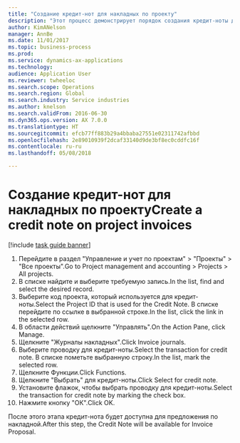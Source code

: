 ```yaml
--- 
title: "Создание кредит-нот для накладных по проекту"
description: "Этот процесс демонстрирует порядок создания кредит-ноты для накладных проектов, которые были разнесены."
author: KimANelson
manager: AnnBe
ms.date: 11/01/2017
ms.topic: business-process
ms.prod: 
ms.service: dynamics-ax-applications
ms.technology: 
audience: Application User
ms.reviewer: twheeloc
ms.search.scope: Operations
ms.search.region: Global
ms.search.industry: Service industries
ms.author: knelson
ms.search.validFrom: 2016-06-30
ms.dyn365.ops.version: AX 7.0.0
ms.translationtype: HT
ms.sourcegitcommit: efcb77ff883b29a4bbaba27551e02311742afbbd
ms.openlocfilehash: 2e89010939f2dcaf33140d9de3bf8ec0cddfc16f
ms.contentlocale: ru-ru
ms.lasthandoff: 05/08/2018

---
```

# <a name="create-a-credit-note-on-project-invoices"></a><span data-ttu-id="1101e-103">Создание кредит-нот для накладных по проекту</span><span class="sxs-lookup"><span data-stu-id="1101e-103">Create a credit note on project invoices</span></span>

[!include [task guide banner](../../includes/task-guide-banner.md)]

1. <span data-ttu-id="1101e-104">Перейдите в раздел "Управление и учет по проектам" > "Проекты" > "Все проекты".</span><span class="sxs-lookup"><span data-stu-id="1101e-104">Go to Project management and accounting > Projects > All projects.</span></span> 
2. <span data-ttu-id="1101e-105">В списке найдите и выберите требуемую запись.</span><span class="sxs-lookup"><span data-stu-id="1101e-105">In the list, find and select the desired record.</span></span> 
3. <span data-ttu-id="1101e-106">Выберите код проекта, который используется для кредит-ноты.</span><span class="sxs-lookup"><span data-stu-id="1101e-106">Select the Project ID that is used for the Credit Note.</span></span> <span data-ttu-id="1101e-107">В списке перейдите по ссылке в выбранной строке.</span><span class="sxs-lookup"><span data-stu-id="1101e-107">In the list, click the link in the selected row.</span></span> 
4. <span data-ttu-id="1101e-108">В области действий щелкните "Управлять".</span><span class="sxs-lookup"><span data-stu-id="1101e-108">On the Action Pane, click Manage.</span></span> 
5. <span data-ttu-id="1101e-109">Щелкните "Журналы накладных".</span><span class="sxs-lookup"><span data-stu-id="1101e-109">Click Invoice journals.</span></span> 
6. <span data-ttu-id="1101e-110">Выберите проводку для кредит-ноты.</span><span class="sxs-lookup"><span data-stu-id="1101e-110">Select the transaction for credit note.</span></span> <span data-ttu-id="1101e-111">В списке пометьте выбранную строку.</span><span class="sxs-lookup"><span data-stu-id="1101e-111">In the list, mark the selected row.</span></span> 
7. <span data-ttu-id="1101e-112">Щелкните Функции.</span><span class="sxs-lookup"><span data-stu-id="1101e-112">Click Functions.</span></span> 
8. <span data-ttu-id="1101e-113">Щелкните "Выбрать" для кредит-ноты.</span><span class="sxs-lookup"><span data-stu-id="1101e-113">Click Select for credit note.</span></span> 
9. <span data-ttu-id="1101e-114">Установите флажок, чтобы выбрать проводку для кредит-ноты.</span><span class="sxs-lookup"><span data-stu-id="1101e-114">Select the transaction for credit note by marking the check box.</span></span>
10. <span data-ttu-id="1101e-115">Нажмите кнопку "OК".</span><span class="sxs-lookup"><span data-stu-id="1101e-115">Click OK.</span></span> 

<span data-ttu-id="1101e-116">После этого этапа кредит-нота будет доступна для предложения по накладной.</span><span class="sxs-lookup"><span data-stu-id="1101e-116">After this step, the Credit Note will be available for Invoice Proposal.</span></span>

